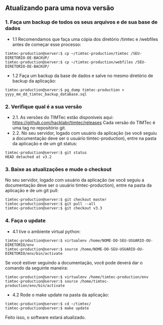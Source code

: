 ## Atualizando para uma nova versão

### 1. Faça um backup de todos os seus arquivos e de sua base de dados
* 1.1 Recomendamos que faça uma cópia dos diretório /timtec e /webfiles antes de começar esse processo:
```
timtec-production@server:$ cp ~/timtec-production/timtec /SEU-DIRETORIO-DE-BACKUP/
timtec-production@server:$ cp ~/timtec-production/webfiles /SEU-DIRETORIO-DE-BACKUP/
```
* 1.2 Faça um backup da base de dados e salve no mesmo diretório de backup da aplicação:
```
timtec-production@server:$ pg_dump timtec-production > yyyy_mm_dd_timtec_backup_database.sql
```

### 2. Verifique qual é a sua versão

* 2.1. As versões do TIMTec estão disponíveis aqui: https://github.com/hacklabr/timtec/releases Cada versão do TIMTec é uma tag no repositório git.
* 2.2. No seu servidor, logado com usuário da aplicação (se você seguiu a documentação deve ser o usuário timtec-production), entre na pasta da aplicação e de um git status:

```
timtec-production@server:$ git status
HEAD detached at v3.2
```

### 3. Baixe as atualizações e mude o checkout
No seu servidor, logado com usuário da aplicação (se você seguiu a documentação deve ser o usuário timtec-production), entre na pasta da aplicação e de um git pull:

```
timtec-production@server:$ git checkout master
timtec-production@server:$ git pull --all
timtec-production@server:$ git checkout v3.3
```
### 4. Faça o update

* 4.1 tive o ambiente virtual python:

```
timtec-production@server:$ virtualenv /home/NOME-DO-SEU-USUARIO-OU-DIRETORIO/env
timtec-production@server:$ source /home/NOME-DO-SEU-USUARIO-OU-DIRETORIO/env/bin/activate
```

Se você estiver seguindo a documentação, você pode deverá dar o comando da seguinte maneira: 
```
timtec-production@server:$ virtualenv /home/timtec-production/env
timtec-production@server:$ source /home/timtec-production/env/bin/activate
```

* 4.2 Rode o make update na pasta da aplicação:
```
timtec-production@server:$ cd ~/timtec/
timtec-production@server:$ make update
```

Feito isso, o software estará atualizado.
